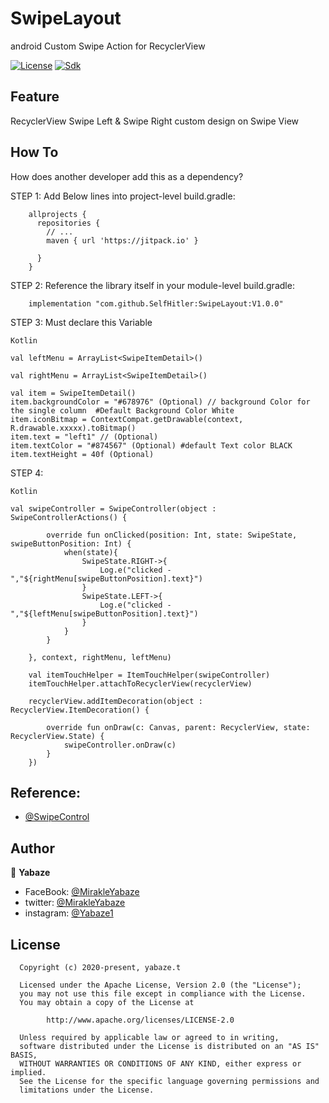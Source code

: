 # SwipeLayout
android Custom Swipe Action for RecyclerView

[![License](https://img.shields.io/badge/license-Apache%202-4EB1BA.svg)](https://www.apache.org/licenses/LICENSE-2.0.html)
[![Sdk](https://img.shields.io/badge/sdk-19%2B-brightgreen.svg?style=plastic)](https://android-arsenal.com/api?level=19)

Feature
-----------------
RecyclerView Swipe Left & Swipe Right
custom design on Swipe View

How To
-----------------
How does another developer add this as a dependency?

STEP 1:  Add Below lines into project-level build.gradle:    

        allprojects {
          repositories {
            // ...
            maven { url 'https://jitpack.io' }

          }
        }
        
STEP 2: Reference the library itself in your module-level build.gradle:      

        implementation "com.github.SelfHitler:SwipeLayout:V1.0.0"

STEP 3: Must declare this Variable 

 ``Kotlin``

    val leftMenu = ArrayList<SwipeItemDetail>()
        
    val rightMenu = ArrayList<SwipeItemDetail>()
    
    val item = SwipeItemDetail()
    item.backgroundColor = "#678976" (Optional) // background Color for the single column  #Default Background Color White
    item.iconBitmap = ContextCompat.getDrawable(context, R.drawable.xxxxx).toBitmap()
    item.text = "left1" // (Optional)
    item.textColor = "#874567" (Optional) #default Text color BLACK
    item.textHeight = 40f (Optional) 
      

STEP 4:

  ``Kotlin``
        
    val swipeController = SwipeController(object : SwipeControllerActions() {

            override fun onClicked(position: Int, state: SwipeState, swipeButtonPosition: Int) {
                when(state){
                    SwipeState.RIGHT->{
                        Log.e("clicked - ","${rightMenu[swipeButtonPosition].text}")
                    }
                    SwipeState.LEFT->{
                        Log.e("clicked - ","${leftMenu[swipeButtonPosition].text}")
                    }
                }
            }

        }, context, rightMenu, leftMenu)

        val itemTouchHelper = ItemTouchHelper(swipeController)
        itemTouchHelper.attachToRecyclerView(recyclerView)

        recyclerView.addItemDecoration(object : RecyclerView.ItemDecoration() {

            override fun onDraw(c: Canvas, parent: RecyclerView, state: RecyclerView.State) {
                swipeController.onDraw(c)
            }
        })
        
    
## Reference:
  - [@SwipeControl](https://medium.com/@fanfatal/android-swipe-menu-with-recyclerview-8f28a235ff28) 
                      
## Author

👤 **Yabaze**

- FaceBook: [@MirakleYabaze](https://www.facebook.com/mirakle.yabaze)
- twitter: [@MirakleYabaze](https://twitter.com/mirakleyabaze)
- instagram: [@Yabaze1](https://www.instagram.com/yabaze1/)

License
-----------------

      Copyright (c) 2020-present, yabaze.t

      Licensed under the Apache License, Version 2.0 (the "License");
      you may not use this file except in compliance with the License.
      You may obtain a copy of the License at

            http://www.apache.org/licenses/LICENSE-2.0

      Unless required by applicable law or agreed to in writing,
      software distributed under the License is distributed on an "AS IS" BASIS,
      WITHOUT WARRANTIES OR CONDITIONS OF ANY KIND, either express or implied.
      See the License for the specific language governing permissions and
      limitations under the License.
